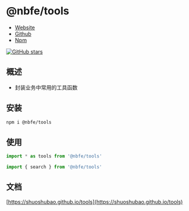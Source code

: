 # @nbfe/tools

- [Website](https://shuoshubao.github.io/tools)
- [Github](https://github.com/shuoshubao/tools)
- [Npm](https://www.npmjs.com/package/@nbfe/tools)

[![GitHub stars](https://img.shields.io/github/stars/shuoshubao/tools.svg?style=social&label=Star&maxAge=2592000)](https://github.com/shuoshubao/tools)

## 概述

- 封装业务中常用的工具函数

## 安装

```sh
npm i @nbfe/tools
```

## 使用

```js
import * as tools from '@nbfe/tools'

import { search } from '@nbfe/tools'
```

## 文档

[https://shuoshubao.github.io/tools](https://shuoshubao.github.io/tools)
